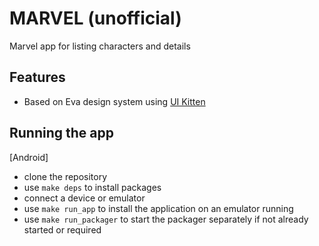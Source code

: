 # MARVEL (unofficial)

Marvel app for listing characters and details

## Features

- Based on Eva design system using [UI Kitten](https://akveo.github.io/react-native-ui-kitten/)

## Running the app
[Android]
- clone the repository
- use `make deps` to install packages
- connect a device or emulator
- use `make run_app` to install the application on an emulator running
- use `make run_packager` to start the packager separately if not already started or required 

